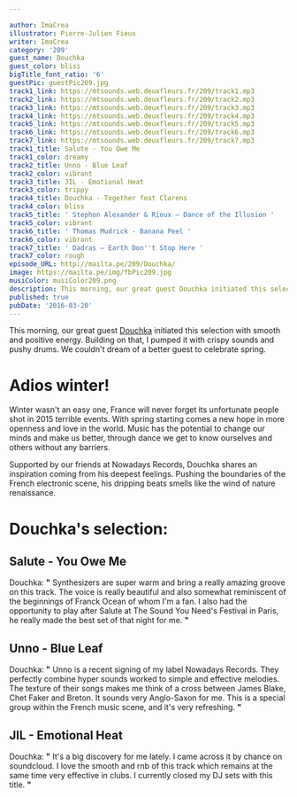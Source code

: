 ```yaml
---

author: ImaCrea
illustrator: Pierre-Julien Fieux
writer: ImaCrea
category: '209'
guest_name: Douchka
guest_color: bliss
bigTitle_font_ratio: '6'
guestPic: guestPic209.jpg
track1_link: https://mtsounds.web.deuxfleurs.fr/209/track1.mp3
track2_link: https://mtsounds.web.deuxfleurs.fr/209/track2.mp3
track3_link: https://mtsounds.web.deuxfleurs.fr/209/track3.mp3
track4_link: https://mtsounds.web.deuxfleurs.fr/209/track4.mp3
track5_link: https://mtsounds.web.deuxfleurs.fr/209/track5.mp3
track6_link: https://mtsounds.web.deuxfleurs.fr/209/track6.mp3
track7_link: https://mtsounds.web.deuxfleurs.fr/209/track7.mp3
track1_title: Salute - You Owe Me
track1_color: dreamy
track2_title: Unno - Blue Leaf
track2_color: vibrant
track3_title: JIL - Emotional Heat
track3_color: trippy
track4_title: Douchka - Together feat Clarens
track4_color: bliss
track5_title: ' Stephon Alexander & Rioux – Dance of the Illusion '
track5_color: vibrant
track6_title: ' Thomas Mudrick - Banana Peel '
track6_color: vibrant
track7_title: ' Dadras – Earth Don''t Stop Here '
track7_color: rough
episode_URL: http://mailta.pe/209/Douchka/
image: https://mailta.pe/img/fbPic209.jpg
musiColor: musiColor209.png
description: This morning, our great guest Douchka initiated this selection with smooth and positive energy. Building on that, I’ve pumped it with crispy sounds and pushy drums. We couldn't dream of a better guest to celebrate spring.
published: true
pubDate: '2016-03-20'
---
```







This morning, our great guest [Douchka](https://www.facebook.com/douchkamusic/) initiated this selection with smooth and positive energy. Building on that, I pumped it with crispy sounds and pushy drums. We couldn't dream of a better guest to celebrate spring.

# Adios winter!

Winter wasn't an easy one, France will never forget its unfortunate people shot in 2015 terrible events. With spring starting comes a new hope in more openness and love in the world. Music has the potential to change our minds and make
 us better, through dance we get to know ourselves and others without any barriers. 

Supported by our friends at Nowadays Records, Douchka shares an inspiration coming from his deepest feelings. Pushing the boundaries of the French electronic scene, his dripping beats smells like the wind of nature renaissance.
 
# Douchka's selection:

## Salute - You Owe Me

Douchka: **"** Synthesizers are super warm and bring a really amazing groove on this track. The voice is really beautiful and also somewhat reminiscent of the beginnings of Franck Ocean of whom I'm a fan. I also had the opportunity to play after Salute at The Sound You Need's Festival in Paris, he really made the best set of that night for me. **"** 

## Unno - Blue Leaf

Douchka: **"** Unno is a recent signing of my label Nowadays Records. They perfectly combine hyper sounds worked to simple and effective melodies. The texture of their songs makes me think of a cross between James Blake, Chet Faker and Breton. It sounds very Anglo-Saxon for me.
This is a special group within the French music scene, and it's very refreshing. **"** 

## JIL - Emotional Heat

Douchka: **"** It's a big discovery for me lately. I came across it by chance on soundcloud. I love the smooth and rnb of this track which remains at the same time very effective in clubs. I currently closed my DJ sets with this title. **"** 
